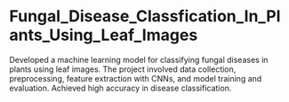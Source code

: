 # Fungal_Disease_Classfication_In_Plants_Using_Leaf_Images
Developed a machine learning model for classifying fungal diseases in plants using leaf images. The project involved data collection, preprocessing, feature extraction with CNNs, and model training and evaluation. Achieved high accuracy in disease classification.
